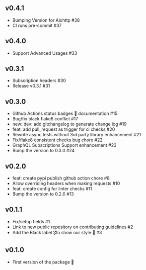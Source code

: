 ## v0.4.1

- Bumping Version for Aiohttp #38
- CI runs pre-commit #37

## v0.4.0

- Support Advanced Usages #33

## v0.3.1

- Subscription headers #30
- Release v0.3.1 #31

## v0.3.0

- Github Actions status badges 🏅 documentation #15
- Bug/fix black flake8 conflict #17
- new: dev: add gitchangelog to generate change log #19
- feat: add pull_request as trigger for ci checks #20
- Rewrite async tests without 3rd party library enhancement #21
- Fix/flake8 consistent checks bug chore #22
- GraphQL Subscriptions Support enhancement #23
- Bump the version to 0.3.0 #24

## v0.2.0

- feat: create pypi publish github action chore #8
- Allow overriding headers when making requests #10
- feat: create config for linter checks #11
- Bump the version to 0.2.0 #13

## v0.1.1

- Fix/setup fields #1
- Link to new public repository on contributing guidelines #2
- Add the Black label 🎖to show our style 💅 #3

## v0.1.0

- First version of the package 🎉
